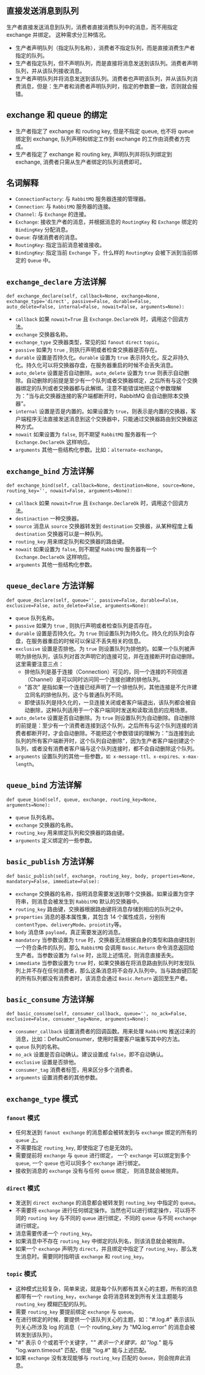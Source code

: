 ## 直接发送消息到队列

生产者直接发送消息到队列，消费者直接消费队列中的消息，而不用指定 exchange 并绑定。
这种需求分三种情况。

- 生产者声明队列（指定队列名称），消费者不指定队列，而是直接消费生产者指定的队列。
- 生产者指定队列，但不声明队列，而是直接将消息发送到该队列。消费者声明队列，并从该队列接收消息。
- 生产者声明队列并将消息发送到该队列。消费者也声明该队列，并从该队列消费消息，但是：生产者和消费者声明队列时，指定的参数要一致，否则就会报错。


## exchange 和 queue 的绑定

- 生产者指定了 exchange 和 routing key, 但是不指定 queue, 也不将 queue 绑定到 exchange, 队列声明和绑定工作到 exchange 的工作由消费者方完成。
- 生产者指定了 exchange 和 routing key, 声明队列并将队列绑定到 exchange, 消费者只需从生产者绑定的队列消费即可。

## 名词解释

- `ConnectionFactory`: 与 `RabbitMQ` 服务器连接的管理器。
- `Connection`: 与 `RabbitMQ` 服务器的连接。
- `Channel`: 与 `Exchange` 的连接。
- `Exchange`: 接收生产者的消息，并根据消息的 `RoutingKey` 和 `Exchange` 绑定的 `BindingKey` 分配消息。
- `Queue`: 存储消费者的消息。
- `RoutingKey`: 指定当前消息被谁接收。
- `BindingKey`: 指定当前 `Exchange` 下，什么样的 `RoutingKey` 会被下派到当前绑定的 `Queue` 中。

## `exchange_declare` 方法详解

```
def exchange_declare(self, callback=None, exchange=None, exchange_type='direct', passive=False, durable=False, auto_delete=False, internal=False, nowait=False, arguments=None):
```

- `callback` 如果 `nowait=True` 且 `Exchange.DeclareOk` 时，调用这个回调方法。
- `exchange` 交换器名称。
- `exchange_type` 交换器类型，常见的如 `fanout` `direct` `topic`。
- `passive` 如果为 `true` , 则执行声明或者检查交换器是否存在。
- `durable` 设置是否持久化。`durable` 设置为 `true` 表示持久化，反之非持久化。持久化可以将交换器存盘，在服务器重启的时候不会丢失消息。
- `auto_delete` 设置是否自动删除。`auto_delete` 设置为 `true` 则表示自动删除。自动删除的前提是至少有一个队列或者交换器绑定，之后所有与这个交换器绑定的队列或者交换器都与此解绑。注意不能错误地把这个参数理解为："当与此交换器连接的客户端都断开时，RabbitMQ 会自动删除本交换器"。
- `internal` 设置是否是内置的。如果设置为 `true`，则表示是内置的交换器，客户端程序无法直接发送消息到这个交换器中，只能通过交换器路由到交换器这种方式。
- `nowait` 如果设置为 `false`, 则不期望 `RabbitMQ` 服务器有一个 `Exchange.DeclareOk` 这样响应。
- `arguments` 其他一些结构化参数。比如：`alternate-exchange`。

## `exchange_bind` 方法详解

```
def exchange_bind(self, callback=None, destination=None, source=None, routing_key='', nowait=False, arguments=None):
``` 

- `callback` 如果 `nowait=True` 且 `Exchange.DeclareOk` 时，调用这个回调方法。
- `destinaction` 一种交换器。
- `source` 消息从 `source` 交换器转发到 `destination` 交换器，从某种程度上看 `destination` 交换器可以是一种队列。
- `routing_key` 用来绑定队列和交换器的路由键。
- `nowait` 如果设置为 `false`, 则不期望 `RabbitMQ` 服务器有一个 `Exchange.DeclareOk` 这样响应。
- `arguments` 其他一些结构化参数。

## `queue_declare` 方法详解

```
def queue_declare(self, queue='', passive=False, durable=False, exclusive=False, auto_delete=False, arguments=None):
```

- `queue` 队列名称。
- `passive` 如果为 `true` , 则执行声明或者检查队列是否存在。
- `durable` 设置是否持久化。为 `true` 则设置队列为持久化。持久化的队列会存盘，在服务器重启的时候可以保证不丢失相关的信息。
- `exclusive` 设置是否排他。为 `true` 则设置队列为排他的。如果一个队列被声明为排他队列，该队列对首次声明它的连接可见，并在连接断开时自动删除。这里需要注意三点：
  - 排他队列是基于连接（Connection）可见的，同一个连接的不同信道（Channel）是可以同时访问同一个连接创建的排他队列。
  - "首次" 是指如果一个连接已经声明了一个排他队列，其他连接是不允许建立同名的排他队列，这个与普通队列不同。
  - 即使该队列是持久化的，一旦连接关闭或者客户端退出，该队列都会被自动删除，这种队列适用于一个客户端同时发送和读取消息的应用场景。
- `auto_delete` 设置是否自动删除。为 `true` 则设置队列为自动删除。自动删除的前提是：至少有一个消费者连接到这个队列，之后所有与这个队列连接的消费者都断开时，才会自动删除。不能把这个参数错误的理解为："当连接到此队列的所有客户端断开时，这个队列自动删除"，因为生产者客户端创建这个队列，或者没有消费者客户端与这个队列连接时，都不会自动删除这个队列。
- `arguments` 设置队列的其他一些参数，`如 x-message-ttl、x-expires、x-max-length`。

## `queue_bind` 方法详解

```
def queue_bind(self, queue, exchange, routing_key=None, arguments=None):
```

- `queue` 队列名称。
- `exchange` 交换器的名称。
- `routing_key` 用来绑定队列和交换器的路由键。
- `arguments` 定义绑定的一些参数。


## `basic_publish` 方法详解

```
def basic_publish(self, exchange, routing_key, body, properties=None, mandatory=False, immediate=False):
```

- `exchange` 交换器的名称，指明消息需要发送到哪个交换器。如果设置为空字符串，则消息会被发生到 `RabbitMQ` 默认的交换器中。
- `routing_key` 路由键，交换器根据路由键将消息存储到相应的队列之中。
- `properties` 消息的基本属性集，其包含 14 个属性成员，分别有 `contentType`、`deliveryMode`、`proiotity`等。
- `body` 消息体 `payload`，真正需要发送的消息。
- `mandatory` 当参数设置为 `true` 时，交换器无法根据自身的类型和路由键找到一个符合条件的队列，那么 `RabbitMQ` 会调用 `Basic.Return` 命令消息返回给生产者。当参数设置为 `false` 时，出现上述情况，则消息直接丢失。
- `immediate` 当参数设置为 `true` 时，如果交换器在将消息路由到队列时发现队列上并不存在任何消费者，那么这条消息将不会存入队列中。当与路由键匹配的所有队列都没有消费者时，该消息会通过 `Basic.Return` 返回至生产者。

## `basic_consume` 方法详解

```
def basic_consume(self, consumer_callback, queue='', no_ack=False, exclusive=False, consumer_tag=None, arguments=None):
```

- `consumer_callback` 设置消费者的回调函数。用来处理 `RabbitMQ` 推送过来的消息，比如：DefaultConsumer，使用时需要客户端重写其中的方法。
- `queue` 队列的名称。
- `no_ack` 设置是否自动确认。建议设置成 `false`，即不自动确认。
- `exclusive` 设置是否排他。
- `consumer_tag` 消费者标签，用来区分多个消费者。
- `arguments` 设置消费者的其他参数。

## `exchange_type` 模式

### `fanout` 模式

- 任何发送到 `fanout exchange` 的消息都会被转发到与 `exchange` 绑定的所有的 `queue` 上。
- 不需要指定 `routing_key`, 即使指定了也是无效的。
- 需要提前将 `exchange` 与 `queue` 进行绑定， 一个 `exchange` 可以绑定到多个 `queue`, 一个 `queue` 也可以同多个 `exchange` 进行绑定。
- 接收到消息的 `exchange` 没有与任何 `queue` 绑定， 则消息就会被抛弃。

### `direct` 模式

- 发送到 `direct exchange` 的消息都会被转发到 `routing_key` 中指定的 `queue`。
- 不需要将 `exchange` 进行任何绑定操作。当然也可以进行绑定操作，可以将不同的 `routing key` 与不同的 `queue` 进行绑定，不同的 `queue` 与不同 `exchange` 进行绑定。
- 消息需要传递一个 `routing_key`。
- 如果消息中不存在 `routing_key` 中绑定的队列名，则该消息就会被抛弃。
- 如果一个 `exchange` 声明为 `direct`，并且绑定中指定了 `routing_key`，那么发生消息时。需要同时指明该 `exchange` 和 `routing_key`。

### `topic` 模式

- 这种模式比较复杂，简单来说，就是每个队列都有其关心的主题，所有的消息都带有一个 `routing_key`，`exchange` 会将消息转发到所有关注主题能与 `routing_key` 模糊匹配的队列。
- 需要 `routing_key` 要提前绑定 `exchange` 与 `queue`。
- 在进行绑定的时候，要提供一个该队列关心的主题，如："#.log.#" 表示该队列关心所涉及 log 的消息（一个 routing_key 为 "MQ.log.error" 的消息会被转发到该队列）。
- "#" 表示 0 个或若干个关键字，"*" 表示一个关键字。如 "log.*" 能与 "log.warn.timeout" 匹配，但是 "log.#" 能与上述匹配。
- 如果 `exchange` 没有发现能够与 `routing_key` 匹配的 `Queue`，则会抛弃此消息。

